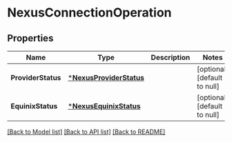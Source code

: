 # NexusConnectionOperation

## Properties
Name | Type | Description | Notes
------------ | ------------- | ------------- | -------------
**ProviderStatus** | [***NexusProviderStatus**](NexusProviderStatus.md) |  | [optional] [default to null]
**EquinixStatus** | [***NexusEquinixStatus**](NexusEquinixStatus.md) |  | [optional] [default to null]

[[Back to Model list]](../README.md#documentation-for-models) [[Back to API list]](../README.md#documentation-for-api-endpoints) [[Back to README]](../README.md)

